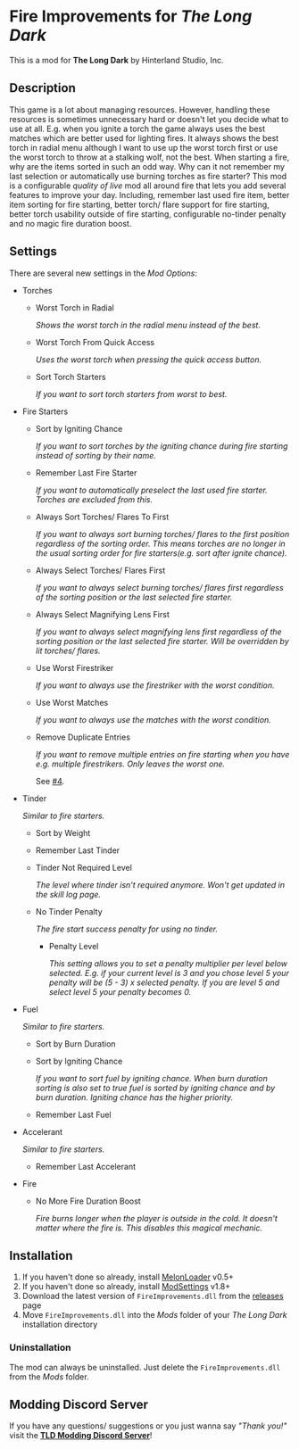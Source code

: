 # Fire Improvements for *The Long Dark*

This is a mod for **The Long Dark** by Hinterland Studio, Inc.

## Description

This game is a lot about managing resources. However, handling these resources is sometimes unnecessary hard or doesn't let you decide what to use at all. E.g. when you ignite a torch the game always uses the best matches which are better used for lighting fires. It always shows the best torch in radial menu although I want to use up the worst torch first or use the worst torch to throw at a stalking wolf, not the best. When starting a fire, why are the items sorted in such an odd way. Why can it not remember my last selection or automatically use burning torches as fire starter?
This mod is a configurable _quality of live_ mod all around fire that lets you add several features to improve your day. Including, remember last used fire item, better item sorting for fire starting, better torch/ flare support for fire starting, better torch usability outside of fire starting, configurable no-tinder penalty and no magic fire duration boost.

## Settings

There are several new settings in the *Mod Options*:

- Torches
  - Worst Torch in Radial

    _Shows the worst torch in the radial menu instead of the best._
  - Worst Torch From Quick Access

    _Uses the worst torch when pressing the quick access button._
  - Sort Torch Starters
  
	_If you want to sort torch starters from worst to best._
- Fire Starters
  - Sort by Igniting Chance

    _If you want to sort torches by the igniting chance during fire starting instead of sorting by their name._
  - Remember Last Fire Starter
  
    _If you want to automatically preselect the last used fire starter. Torches are excluded from this._
  - Always Sort Torches/ Flares To First

    _If you want to always sort burning torches/ flares to the first position regardless of the sorting order. This means torches are no longer in the usual sorting order for fire starters(e.g. sort after ignite chance)._

  - Always Select Torches/ Flares First

    _If you want to always select burning torches/ flares first regardless of the sorting position or the last selected fire starter._
  - Always Select Magnifying Lens First

    _If you want to always select magnifying lens first regardless of the sorting position or the last selected fire starter. Will be overridden by lit torches/ flares._
  - Use Worst Firestriker

    _If you want to always use the firestriker with the worst condition._
  - Use Worst Matches

    _If you want to always use the matches with the worst condition._
  - Remove Duplicate Entries

    _If you want to remove multiple entries on fire starting when you have e.g. multiple firestrikers. Only leaves the worst one._

    See [#4](/../../issues/4).
- Tinder
  
    _Similar to fire starters._
  - Sort by Weight
  - Remember Last Tinder
  - Tinder Not Required Level

    _The level where tinder isn't required anymore. Won't get updated in the skill log page._
  - No Tinder Penalty

    _The fire start success penalty for using no tinder._
    - Penalty Level

      _This setting allows you to set a penalty multiplier per level below selected. E.g. if your current level is 3 and you chose level 5 your penalty will be (5 - 3) x selected penalty. If you are level 5 and select level 5 your penalty becomes 0._

- Fuel

    _Similar to fire starters._
  - Sort by Burn Duration
  - Sort by Igniting Chance

    _If you want to sort fuel by igniting chance. When burn duration sorting is also set to true fuel is sorted by igniting chance and by burn duration. Igniting chance has the higher priority._
  - Remember Last Fuel
- Accelerant

    _Similar to fire starters._
  - Remember Last Accelerant  
- Fire
  - No More Fire Duration Boost

    _Fire burns longer when the player is outside in the cold. It doesn't matter where the fire is. This disables this magical mechanic._

## Installation

1. If you haven't done so already, install [MelonLoader](https://github.com/LavaGang/MelonLoader/releases) v0.5+
2. If you haven't done so already, install [ModSettings](https://github.com/zeobviouslyfakeacc/ModSettings/releases) v1.8+
3. Download the latest version of `FireImprovements.dll` from the [releases](https://github.com/Remodor/TLD_FireImprovements/releases) page
4. Move `FireImprovements.dll` into the *Mods* folder of your *The Long Dark* installation directory

### Uninstallation

The mod can always be uninstalled. Just delete the `FireImprovements.dll` from the *Mods* folder.

## Modding Discord Server

If you have any questions/ suggestions or you just wanna say *"Thank you!"* visit the **[TLD Modding Discord Server](https://discord.gg/nb2jQez)**!
